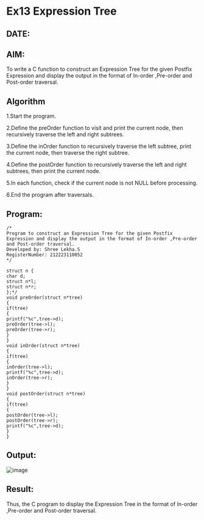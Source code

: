 # Ex13 Expression Tree
## DATE:
## AIM:
To write a C function to construct an Expression Tree for the given Postfix Expression and display the output in the format of In-order ,Pre-order and Post-order traversal.

## Algorithm

1.Start the program.

2.Define the preOrder function to visit and print the current node, then recursively traverse the left and right subtrees.

3.Define the inOrder function to recursively traverse the left subtree, print the current node, then traverse the right subtree.

4.Define the postOrder function to recursively traverse the left and right subtrees, then print the current node.

5.In each function, check if the current node is not NULL before processing.

6.End the program after traversals.

 

## Program:
```
/*
Program to construct an Expression Tree for the given Postfix Expression and display the output in the format of In-order ,Pre-order and Post-order traversal.
Developed by: Shree Lekha.S
RegisterNumber: 212223110052
*/

struct n {
char d;
struct n*l;
struct n*r;
};*/
void preOrder(struct n*tree)
{
if(tree)
{
printf("%c",tree->d);
preOrder(tree->l);
preOrder(tree->r);
}
}
void inOrder(struct n*tree)
{
if(tree)
{
inOrder(tree->l);
printf("%c",tree->d);
inOrder(tree->r);
}
}
void postOrder(struct n*tree)
{
if(tree)
{
postOrder(tree->l);
postOrder(tree->r);
printf("%c",tree->d);
}
}

```

## Output:
![image](https://github.com/user-attachments/assets/9dcb2a9e-a45d-432d-9d59-ca1c977d6b59)


## Result:
Thus, the C program to display the Expression Tree in the format of In-order ,Pre-order and Post-order traversal.
